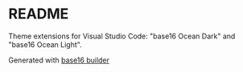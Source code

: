 # README

Theme extensions for Visual Studio Code: "base16 Ocean Dark" and "base16 Ocean Light".

Generated with [base16 builder](https://github.com/chriskempson/base16-builder)

